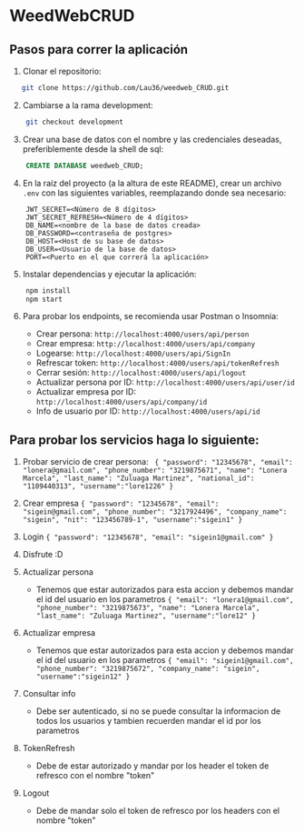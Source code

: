 # WeedWebCRUD

## Pasos para correr la aplicación

1. Clonar el repositorio:

```bash
   git clone https://github.com/Lau36/weedweb_CRUD.git
```

2. Cambiarse a la rama development:

```bash
    git checkout development
```

3. Crear una base de datos con el nombre y las credenciales deseadas, preferiblemente desde la shell de sql:

```sql
    CREATE DATABASE weedweb_CRUD;
```

4. En la raíz del proyecto (a la altura de este README), crear un archivo `.env` con las siguientes variables, reemplazando donde sea necesario:

```dotenv
    JWT_SECRET=<Número de 8 dígitos>
    JWT_SECRET_REFRESH=<Número de 4 dígitos>
    DB_NAME=<nombre de la base de datos creada>
    DB_PASSWORD=<contraseña de postgres>
    DB_HOST=<Host de su base de datos>
    DB_USER=<Usuario de la base de datos>
    PORT=<Puerto en el que correrá la aplicación>
```

5. Instalar dependencias y ejecutar la aplicación:

```bash
    npm install
    npm start
```

6. Para probar los endpoints, se recomienda usar Postman o Insomnia:

   - Crear persona: `http://localhost:4000/users/api/person`
   - Crear empresa: `http://localhost:4000/users/api/company`
   - Logearse: `http://localhost:4000/users/api/SignIn`
   - Refrescar token: `http://localhost:4000/users/api/tokenRefresh`
   - Cerrar sesión: `http://localhost:4000/users/api/logout`
   - Actualizar persona por ID: `http://localhost:4000/users/api/user/id`
   - Actualizar empresa por ID: `http://localhost:4000/users/api/company/id`
   - Info de usuario por ID: `http://localhost:4000/users/api/id`

## Para probar los servicios haga lo siguiente:

1. Probar servicio de crear persona:
 ` {
   "password": "12345678",
   "email": "lonera@gmail.com",
   "phone_number": "3219875671",
   "name": "Lonera Marcela",
   "last_name": "Zuluaga Martinez",
   "national_id": "1109440313",
   "username":"lore1226"
   }`

2. Crear empresa
   `{
   "password": "12345678",
   "email": "sigein@gmail.com",
   "phone_number": "3217924496",
   "company_name": "sigein",
   "nit": "123456789-1",
   "username":"sigein1"
   }`

3. Login
   `{
   "password": "12345678",
   "email": "sigein1@gmail.com"
   }`

4. Disfrute :D

5. Actualizar persona

   - Tenemos que estar autorizados para esta accion y debemos mandar el id del usuario en los parametros
     `{
     "email": "lonera1@gmail.com",
     "phone_number": "3219875673",
     "name": "Lonera Marcela",
     "last_name": "Zuluaga Martinez",
     "username":"lore12"
     }`

6. Actualizar empresa

   - Tenemos que estar autorizados para esta accion y debemos mandar el id del usuario en los parametros
     `{
     "email": "sigein1@gmail.com",
     "phone_number": "3219875672",
     "company_name": "sigein",
     "username":"sigein12"
     }`

7. Consultar info
   - Debe ser autenticado, si no se puede consultar la informacion de todos los usuarios y tambien recuerden mandar el id por los parametros
8. TokenRefresh

   - Debe de estar autorizado y mandar por los header el token de refresco con el nombre "token"

9. Logout
   - Debe de mandar solo el token de refresco por los headers con el nombre "token"

